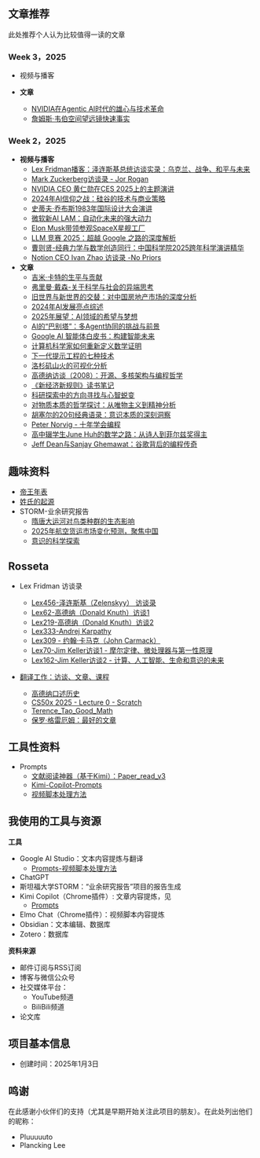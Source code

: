 

## 文章推荐

此处推荐个人认为比较值得一读的文章

### Week 3，2025
- 视频与播客

- **文章**
	- [NVIDIA在Agentic AI时代的雄心与技术革命](2025/25-Week3/NVIDIA在Agentic%20AI时代的雄心与技术革命.md)
	- [詹姆斯·韦伯空间望远镜快速事实](2025/25-Week3/詹姆斯·韦伯空间望远镜快速事实.md)


### Week 2，2025

- **视频与播客**
	- [Lex Fridman播客：泽连斯基总统访谈实录：乌克兰、战争、和平与未来](2025/25-Week2/泽连斯基总统访谈实录：乌克兰、战争、和平与未来.md)
	- [Mark Zuckerberg访谈录 - Jor Rogan](2025/25-Week2/Mark%20Zuckerberg访谈录%20-%20Jor%20Rogan.md)
	- [NVIDIA CEO 黄仁勋在CES 2025上的主题演讲](2025/25-Week2/NVIDIA%20CEO%20黄仁勋在CES%202025上的主题演讲.md)
	- [2024年AI信仰之战：硅谷的技术与商业策略](2025/25-Week2/2024年AI信仰之战：硅谷的技术与商业策略.md)
	- [史蒂夫·乔布斯1983年国际设计大会演讲](2025/25-Week2/史蒂夫·乔布斯1983年国际设计大会演讲.md)
	- [微软新AI LAM：自动化未来的强大动力](2025/25-Week2/微软新AI%20LAM：自动化未来的强大动力.md)
	- [Elon Musk带领参观SpaceX星舰工厂](2025/25-Week2/Elon%20Musk带领参观SpaceX星舰工厂.md)
	- [LLM 竞赛 2025：超越 Google 之路的深度解析](2025/25-Week2/LLM%20竞赛%202025：超越%20Google%20之路的深度解析.md)
	- [曹则贤-经典力学与数学创造同行：中国科学院2025跨年科学演讲精华](2025/25-Week2/曹则贤-经典力学与数学创造同行：中国科学院2025跨年科学演讲精华.md)
	- [Notion CEO Ivan Zhao 访谈录 -No Priors](2025/25-Week2/Notion%20CEO%20Ivan%20Zhao%20访谈录%20-No%20Priors.md)
- **文章**
	- [吉米·卡特的生平与贡献](2025/25-Week2/吉米·卡特的生平与贡献.md)
	- [弗里曼·戴森-关于科学与社会的异端思考](2025/25-Week2/戴森-关于科学与社会的异端思考.md)
	- [旧世界与新世界的交替：对中国房地产市场的深度分析](2025/25-Week2/旧世界与新世界的交替：对中国房地产市场的深度分析.md)
	- [2024年AI发展亮点综述](2025/25-Week2/2024年AI发展亮点综述.md)
	- [2025年展望：AI领域的希望与梦想](2025/25-Week2/2025年展望：AI领域的希望与梦想.md)
	- [AI的“巴别塔”：多Agent协同的挑战与前景](2025/25-Week2/AI的“巴别塔”：多Agent协同的挑战与前景.md)
	- [Google AI 智能体白皮书：构建智能未来](2025/25-Week2/Google%20AI%20智能体白皮书：构建智能未来.md)
	- [计算机科学家如何重新定义数学证明](2025/25-Week2/计算机科学家如何重新定义数学证明.md)
	- [下一代提示工程的七种技术](2025/25-Week2/下一代提示工程的七种技术.md)
	- [洛杉矶山火的可视化分析](2025/25-Week2/洛杉矶山火的可视化分析.md)
	- [高德纳访谈（2008）：开源、多核架构与编程哲学](2025/25-Week2/Interview%20with%20Donald%20Knuth.md)
	- [《新经济新规则》读书笔记](2025/25-Week2/《新经济新规则》读书笔记.md)
	- [科研探索中的方向寻找与心智蜕变](2025/25-Week2/科研探索中的方向寻找与心智蜕变.md)
	- [对物质本质的哲学探讨：从唯物主义到精神分析](2025/25-Week2/对物质本质的哲学探讨：从唯物主义到精神分析.md)
	- [胡塞尔的20句经典语录：意识本质的深刻洞察](2025/25-Week2/胡塞尔的20句经典语录：意识本质的深刻洞察.md)
	- [Peter Norvig - 十年学会编程](2025/25-Week2/Peter%20Norvig%20-%20十年学会编程.md)
	- [高中辍学生June Huh的数学之路：从诗人到菲尔兹奖得主](2025/25-Week2/高中辍学生June%20Huh的数学之路：从诗人到菲尔兹奖得主.md)
	- [Jeff Dean与Sanjay Ghemawat：谷歌背后的编程传奇](2025/25-Week2/Jeff%20Dean与Sanjay%20Ghemawat：谷歌背后的编程传奇.md)

## 趣味资料

- [帝王年表](WhatsMore/帝王年表/帝王年表.md)
- [姓氏的起源](WhatsMore/姓氏的起源.md)
- STORM-业余研究报告
	- [隋唐大运河对鸟类种群的生态影响](STORM-业余研究报告/隋唐大运河对鸟类种群的生态影响/隋唐大运河对鸟类种群的生态影响.md)
	- [2025年航空货运市场变化预测，聚焦中国](STORM-业余研究报告/2025年航空货运市场变化预测/2025年航空货运市场变化预测，聚焦中国.md)
	- [意识的科学探索](STORM-业余研究报告/意识的科学研究/意识的科学探索.md)

## Rosseta


 - Lex Fridman 访谈录
	 - [Lex456-泽连斯基（Zelenskyy） 访谈录](Rosseta/LexFridman/Lex456-泽连斯基（Zelenskyy）%20访谈录.md)
	- [Lex62-高德纳（Donald Knuth）访谈1](Rosseta/LexFridman/Lex62-高德纳（Donald%20Knuth）访谈1.md)
	- [Lex219-高德纳（Donald Knuth）访谈2](Rosseta/LexFridman/Lex219-高德纳（Donald%20Knuth）访谈2.md)
	- [Lex333-Andrej Karpathy](Rosseta/LexFridman/Lex333-Andrej%20Karpathy.md)
	- [Lex309 - 约翰·卡马克（John Carmack）](Rosseta/LexFridman/Lex309%20-%20约翰·卡马克（John%20Carmack）.md)
	- [Lex70-Jim Keller访谈1 - 摩尔定律、微处理器与第一性原理](Rosseta/LexFridman/Lex70-Jim%20Keller访谈1%20-%20摩尔定律、微处理器与第一性原理.md)
	- [Lex162-Jim Keller访谈2 - 计算、人工智能、生命和意识的未来](Rosseta/LexFridman/Lex162-Jim%20Keller访谈2%20-%20计算、人工智能、生命和意识的未来.md)

- [翻译工作：访谈、文章、课程](./Rosseta/readme.md)
	- [高德纳口述历史](Rosseta/Align2Thinkers/Knuth/高德纳口述历史.md)
	- [CS50x 2025 - Lecture 0 - Scratch](Rosseta/CS50/CS50x%202025%20-%20Lecture%200%20-%20Scratch.md)
	- [Terence_Tao_Good_Math](Rosseta/Align2Thinkers/TerenceTao/Terence_Tao_Good_Math.md)
	- [保罗·格雷厄姆：最好的文章](Rosseta/Align2Thinkers/PaulGraham/最好的文章.md)

## 工具性资料

- Prompts
	- [文献阅读神器（基于Kimi）：Paper_read_v3](WorkFlow/Prompts-Academic/Paper_read_v3.md)
	- [Kimi-Copilot-Prompts](WorkFlow/DailyUse/Kimi-Copilot-Prompts.md)
	- [视频脚本处理方法](WorkFlow/DailyUse/视频脚本处理方法.md)

## 我使用的工具与资源

**工具**
 - Google AI Studio：文本内容提炼与翻译
	 - [Prompts-视频脚本处理方法](WorkFlow/DailyUse/视频脚本处理方法.md)
 - ChatGPT
 - 斯坦福大学STORM：“业余研究报告”项目的报告生成
 - Kimi Copilot（Chrome插件）: 文章内容提炼，见
	 - [Prompts](WorkFlow/DailyUse/Kimi-Copilot-Prompts.md)
 - Elmo Chat（Chrome插件）：视频脚本内容提炼
 - Obsidian：文本编辑、数据库
 - Zotero：数据库

**资料来源**

- 邮件订阅与RSS订阅
- 博客与微信公众号
- 社交媒体平台：
	- YouTube频道
	- BiliBili频道
- 论文库

## 项目基本信息

- 创建时间：2025年1月3日


## 鸣谢

在此感谢小伙伴们的支持（尤其是早期开始关注此项目的朋友）。在此处列出他们的昵称：
- Pluuuuuto
- Plancking Lee
